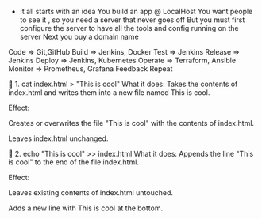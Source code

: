 - It all starts with an idea
You build an app @ LocalHost
You want people to see it , so you need a server that never goes off
But you must first configure the server  to have all the tools and config running on the server
Next you buy a domain name


Code => Git,GitHub
Build => Jenkins, Docker
Test => Jenkins
Release => Jenkins
Deploy => Jenkins, Kubernetes
Operate => Terraform, Ansible
Monitor => Prometheus, Grafana
Feedback
Repeat


🔹 1. cat index.html > "This is cool"
What it does: Takes the contents of index.html and writes them into a new file named This is cool.

Effect:

Creates or overwrites the file "This is cool" with the contents of index.html.

Leaves index.html unchanged.

🔹 2. echo "This is cool" >> index.html
What it does: Appends the line "This is cool" to the end of the file index.html.

Effect:

Leaves existing contents of index.html untouched.

Adds a new line with This is cool at the bottom.


